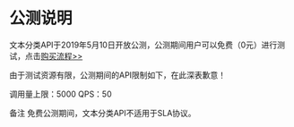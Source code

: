 # 公测说明

文本分类API于2019年5月10日开放公测，公测期间用户可以免费（0元）进行测试，点击[购买流程>>](../Pricing/Purchase-Process.md)

由于测试资源有限，公测期间的API限制如下，在此深表歉意！

调用量上限：5000 
QPS：50

备注
免费公测期间，文本分类API不适用于SLA协议。
